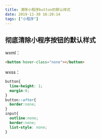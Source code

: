 ```yaml
---
title: 清除小程序button的默认样式
date: 2019-11-30 16:20:14
tags: ["小程序"]
---
```


## 彻底清除小程序按钮的默认样式

wxml：
```html
<button hover-class="none"></button>
```
wxss：
```css
button{
  line-height: 1;
  margin:0;
}
button::after{
  border:none;
}
input{
  outline:none;
  border:none;
  list-style: none;
}
```